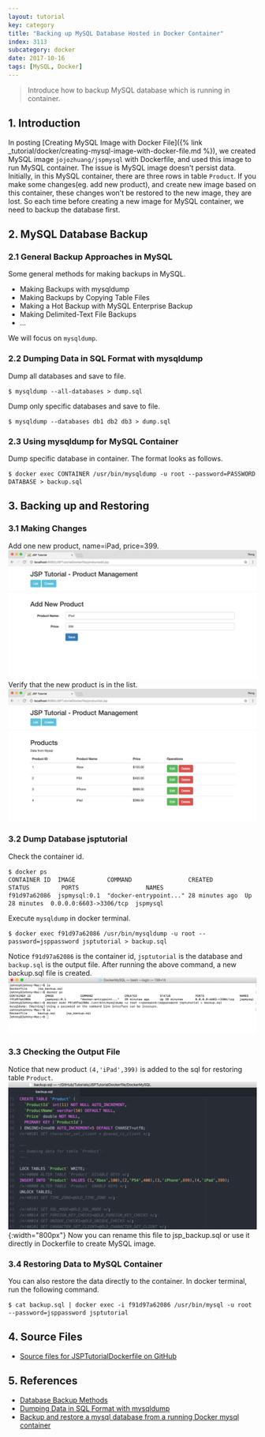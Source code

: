 ```yaml
---
layout: tutorial
key: category
title: "Backing up MySQL Database Hosted in Docker Container"
index: 3113
subcategory: docker
date: 2017-10-16
tags: [MySQL, Docker]
---
```


> Introduce how to backup MySQL database which is running in container.

## 1. Introduction
In posting [Creating MySQL Image with Docker File]({% link _tutorial/docker/creating-mysql-image-with-docker-file.md %}), we created MySQL image `jojozhuang/jspmysql` with Dockerfile, and used this image to run MySQL container. The issue is MySQL image doesn't persist data. Initially, in this MySQL container, there are three rows in table `Product`. If you make some changes(eg. add new product), and create new image based on this container, these changes won't be restored to the new image, they are lost. So each time before creating a new image for MySQL container, we need to backup the database first.

## 2. MySQL Database Backup
### 2.1 General Backup Approaches in MySQL
Some general methods for making backups in MySQL.
* Making Backups with mysqldump
* Making Backups by Copying Table Files
* Making a Hot Backup with MySQL Enterprise Backup
* Making Delimited-Text File Backups
* ...

We will focus on `mysqldump`.  
### 2.2 Dumping Data in SQL Format with mysqldump
Dump all databases and save to file.
```raw
$ mysqldump --all-databases > dump.sql
```
Dump only specific databases and save to file.
```raw
$ mysqldump --databases db1 db2 db3 > dump.sql
```
### 2.3 Using mysqldump for MySQL Container
Dump specific database in container. The format looks as follows.
```raw
$ docker exec CONTAINER /usr/bin/mysqldump -u root --password=PASSWORD DATABASE > backup.sql
```

## 3. Backing up and Restoring
### 3.1 Making Changes
Add one new product, name=iPad, price=399.
![image](/assets/images/devops/3113/addproduct.png)
Verify that the new product is in the list.
![image](/assets/images/devops/3113/productlist.png)
### 3.2 Dump Database jsptutorial
Check the container id.
```raw
$ docker ps
CONTAINER ID  IMAGE         COMMAND                CREATED         STATUS         PORTS                   NAMES
f91d97a62086  jspmysql:0.1  "docker-entrypoint..." 28 minutes ago  Up 28 minutes  0.0.0.0:6603->3306/tcp  jspmysql
```
Execute `mysqldump` in docker terminal.
```raw
$ docker exec f91d97a62086 /usr/bin/mysqldump -u root --password=jsppassword jsptutorial > backup.sql
```
Notice `f91d97a62086` is the container id, `jsptutorial` is the database and `backup.sql` is the output file. After running the above command, a new backup.sql file is created.
![image](/assets/images/devops/3113/mysqldump.png)
### 3.3 Checking the Output File
Notice that new product `(4,'iPad',399)` is added to the sql for restoring table `Product`.
![image](/assets/images/devops/3113/newsql.png){:width="800px"}
Now you can rename this file to jsp_backup.sql or use it directly in Dockerfile to create MySQL image.
### 3.4 Restoring Data to MySQL Container
You can also restore the data directly to the container. In docker terminal, run the following command.
```raw
$ cat backup.sql | docker exec -i f91d97a62086 /usr/bin/mysql -u root --password=jsppassword jsptutorial
```

## 4. Source Files
* [Source files for JSPTutorialDockerfile on GitHub](https://github.com/jojozhuang/Tutorials/tree/master/JSPTutorialDockerfile)

## 5. References
* [Database Backup Methods](https://dev.mysql.com/doc/refman/5.7/en/backup-methods.html)
* [Dumping Data in SQL Format with mysqldump](https://dev.mysql.com/doc/mysql-backup-excerpt/5.7/en/mysqldump-sql-format.html)
* [ Backup and restore a mysql database from a running Docker mysql container](https://gist.github.com/spalladino/6d981f7b33f6e0afe6bb)
